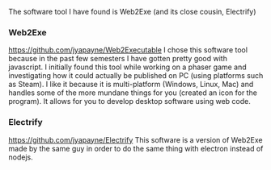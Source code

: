 The software tool I have found is Web2Exe (and its close cousin, Electrify)

### Web2Exe
https://github.com/jyapayne/Web2Executable
I chose this software tool because in the past few semesters I have gotten pretty good with javascript. I initially found this tool while
working on a phaser game and investigating how it could actually be published on PC (using platforms such as Steam). I like it because it
is multi-platform (Windows, Linux, Mac) and handles some of the more mundane things for you (created an icon for the program). It allows
for you to develop desktop software using web code.

### Electrify
https://github.com/jyapayne/Electrify
This software is a version of Web2Exe made by the same guy in order to do the same thing with electron instead of nodejs.
